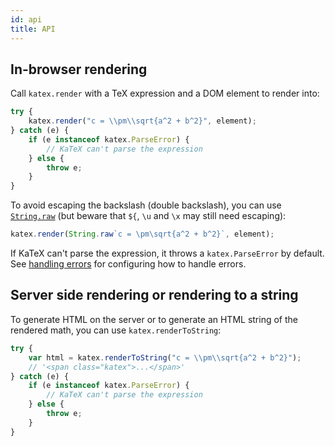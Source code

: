 ```yaml
---
id: api
title: API
---
```

## In-browser rendering
Call `katex.render` with a TeX expression and a DOM element to render into:

```js
try {
    katex.render("c = \\pm\\sqrt{a^2 + b^2}", element);
} catch (e) {
    if (e instanceof katex.ParseError) {
        // KaTeX can't parse the expression
    } else {
        throw e;
    }
}
```

To avoid escaping the backslash (double backslash), you can use
[`String.raw`](https://developer.mozilla.org/en-US/docs/Web/JavaScript/Reference/Global_Objects/String/raw)
(but beware that `${`, `\u` and `\x` may still need escaping):
```js
katex.render(String.raw`c = \pm\sqrt{a^2 + b^2}`, element);
```

If KaTeX can't parse the expression, it throws a `katex.ParseError` by default.
See [handling errors](error.md) for configuring how to handle errors.

## Server side rendering or rendering to a string
To generate HTML on the server or to generate an HTML string of the rendered math, you can use `katex.renderToString`:

```js
try {
    var html = katex.renderToString("c = \\pm\\sqrt{a^2 + b^2}");
    // '<span class="katex">...</span>'
} catch (e) {
    if (e instanceof katex.ParseError) {
        // KaTeX can't parse the expression
    } else {
        throw e;
    }
}
```
